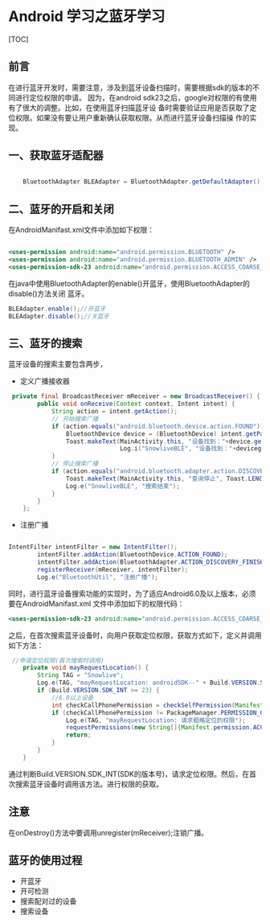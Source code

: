 # Android 学习之蓝牙学习

[TOC]

## 前言

在进行蓝牙开发时，需要注意，涉及到蓝牙设备扫描时，需要根据sdk的版本的不同进行定位权限的申请。
因为，在android sdk23之后，google对权限的有使用有了很大的调整。比如，在使用蓝牙扫描蓝牙设
备时需要验证应用是否获取了定位权限。如果没有要让用户重新确认获取权限。从而进行蓝牙设备扫描操
作的实现。

## 一、获取蓝牙适配器

```java
    
    BluetoothAdapter BLEAdapter = BluetoothAdapter.getDefaultAdapter();

```


## 二、蓝牙的开启和关闭

在AndroidManifast.xml文件中添加如下权限：

```xml

<uses-permission android:name="android.permission.BLUETOOTH" />
<uses-permission android:name="android.permission.BLUETOOTH_ADMIN" />
<uses-permission-sdk-23 android:name="android.permission.ACCESS_COARSE_LOCATION"/>

```
在java中使用BluetoothAdapter的enable()开蓝牙，使用BluetoothAdapter的disable()方法关闭
蓝牙。
```java
BLEAdapter.enable();//开蓝牙
BLEAdapter.disable();//关蓝牙
```

## 三、蓝牙的搜索

蓝牙设备的搜索主要包含两步，
 - 定义广播接收器

```java
 private final BroadcastReceiver mReceiver = new BroadcastReceiver() {
        public void onReceive(Context context, Intent intent) {
            String action = intent.getAction();
            // 开始搜索广播
            if (action.equals("android.bluetooth.device.action.FOUND")) {
                BluetoothDevice device = (BluetoothDevice) intent.getParcelableExtra("android.bluetooth.device.extra.DEVICE");
                Toast.makeText(MainActivity.this, "设备找到："+device.getName, Toast.LENGTH_SHORT).show();
                               Log.i("SnowliveBLE", "设备找到："+devicegetName);
            }
            // 停止搜索广播
            if (action.equals("android.bluetooth.adapter.action.DISCOVERY_FINISHED")) {
                Toast.makeText(MainActivity.this, "查询停止", Toast.LENGTH_SHORT).show();
                Log.e("SnowliveBLE", "搜索结束");
            }
        }
    };
```
 
 - 注册广播
 
 ```java
 
 IntentFilter intentFilter = new IntentFilter();
         intentFilter.addAction(BluetoothDevice.ACTION_FOUND);
         intentFilter.addAction(BluetoothAdapter.ACTION_DISCOVERY_FINISHED);
         registerReceiver(mReceiver, intentFilter);
         Log.e("BluetoothUtil", "注册广播");
 
 ```


同时，进行蓝牙设备搜索功能的实现时，为了适应Android6.0及以上版本，必须要在AndroidManifast.xml
文件中添加如下的权限代码：

```xml
<uses-permission-sdk-23 android:name="android.permission.ACCESS_COARSE_LOCATION"/>
```

之后，在首次搜索蓝牙设备时，向用户获取定位权限，获取方式如下，定义并调用如下方法：
```java
 //申请定位权限(首次搜索时调用)
    private void mayRequestLocation() {
        String TAG = "Snowlive";
        Log.e(TAG, "mayRequestLocation: androidSDK--" + Build.VERSION.SDK_INT);
        if (Build.VERSION.SDK_INT >= 23) {
            //6.0以上设备
            int checkCallPhonePermission = checkSelfPermission(Manifest.permission.ACCESS_COARSE_LOCATION);
            if (checkCallPhonePermission != PackageManager.PERMISSION_GRANTED) {
                Log.e(TAG, "mayRequestLocation: 请求粗略定位的权限");
                requestPermissions(new String[]{Manifest.permission.ACCESS_COARSE_LOCATION}, REQUEST_PERMISSION_LOCATION);
                return;
            }
        }
    }
```
通过判断Build.VERSION.SDK_INT(SDK的版本号)，请求定位权限。然后，在首次搜索蓝牙设备时调用该方法。进行权限的获取。





## 注意

在onDestroy()方法中要调用unregister(mReceiver);注销广播。


## 蓝牙的使用过程
 - 开蓝牙
 - 开可检测
 - 搜索配对过的设备
 - 搜索设备






























